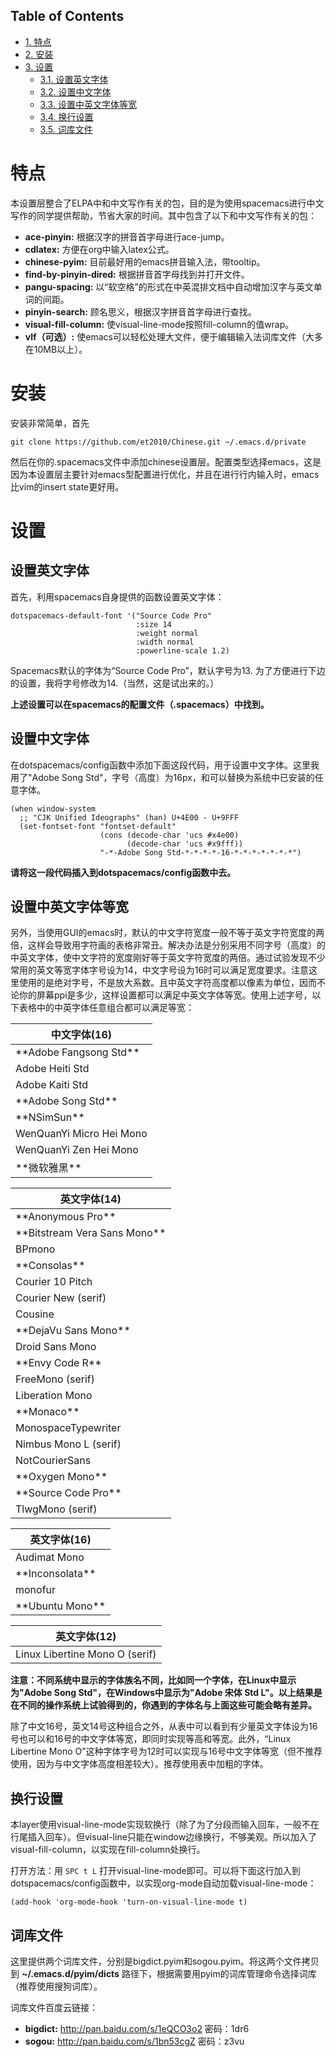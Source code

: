 <div id="table-of-contents">
<h2>Table of Contents</h2>
<div id="text-table-of-contents">
<ul>
<li><a href="#sec-1">1. 特点</a></li>
<li><a href="#sec-2">2. 安装</a></li>
<li><a href="#sec-3">3. 设置</a>
<ul>
<li><a href="#sec-3-1">3.1. 设置英文字体</a></li>
<li><a href="#sec-3-2">3.2. 设置中文字体</a></li>
<li><a href="#sec-3-3">3.3. 设置中英文字体等宽</a></li>
<li><a href="#sec-3-4">3.4. 换行设置</a></li>
<li><a href="#sec-3-5">3.5. 词库文件</a></li>
</ul>
</li>
</ul>
</div>
</div>

# 特点<a id="sec-1" name="sec-1"></a>

本设置层整合了ELPA中和中文写作有关的包，目的是为使用spacemacs进行中文写作的同学提供帮助，节省大家的时间。其中包含了以下和中文写作有关的包：

-   **ace-pinyin:** 根据汉字的拼音首字母进行ace-jump。
-   **cdlatex:** 方便在org中输入latex公式。
-   **chinese-pyim:** 目前最好用的emacs拼音输入法，带tooltip。
-   **find-by-pinyin-dired:** 根据拼音首字母找到并打开文件。
-   **pangu-spacing:** 以“软空格”的形式在中英混排文档中自动增加汉字与英文单词的间距。
-   **pinyin-search:** 顾名思义，根据汉字拼音首字母进行查找。
-   **visual-fill-column:** 使visual-line-mode按照fill-column的值wrap。
-   **vlf（可选）:** 使emacs可以轻松处理大文件，便于编辑输入法词库文件（大多在10MB以上）。

# 安装<a id="sec-2" name="sec-2"></a>

安装非常简单，首先

    git clone https://github.com/et2010/Chinese.git ~/.emacs.d/private

然后在你的.spacemacs文件中添加chinese设置层。配置类型选择emacs，这是因为本设置层主要针对emacs型配置进行优化，并且在进行行内输入时，emacs比vim的insert state更好用。

# 设置<a id="sec-3" name="sec-3"></a>

## 设置英文字体<a id="sec-3-1" name="sec-3-1"></a>

首先，利用spacemacs自身提供的函数设置英文字体：

    dotspacemacs-default-font '("Source Code Pro"
                                :size 14
                                :weight normal
                                :width normal
                                :powerline-scale 1.2)

Spacemacs默认的字体为“Source Code Pro”，默认字号为13. 为了方便进行下边的设置，我将字号修改为14.（当然，这是试出来的。）

**上述设置可以在spacemacs的配置文件（.spacemacs）中找到。**

## 设置中文字体<a id="sec-3-2" name="sec-3-2"></a>

在dotspacemacs/config函数中添加下面这段代码，用于设置中文字体。这里我用了"Adobe Song Std"，字号（高度）为16px，和可以替换为系统中已安装的任意字体。

    (when window-system
      ;; "CJK Unified Ideographs" (han) U+4E00 - U+9FFF
      (set-fontset-font "fontset-default"
                        (cons (decode-char 'ucs #x4e00)
                              (decode-char 'ucs #x9fff))
                        "-*-Adobe Song Std-*-*-*-*-16-*-*-*-*-*-*-*")

**请将这一段代码插入到dotspacemacs/config函数中去。**

## 设置中英文字体等宽<a id="sec-3-3" name="sec-3-3"></a>

另外，当使用GUI的emacs时，默认的中文字符宽度一般不等于英文字符宽度的两倍，这样会导致用字符画的表格非常丑。解决办法是分别采用不同字号（高度）的中英文字体，使中文字符的宽度刚好等于英文字符宽度的两倍。通过试验发现不少常用的英文等宽字体字号设为14，中文字号设为16时可以满足宽度要求。注意这里使用的是绝对字号，不是放大系数。且中英文字符高度都以像素为单位，因而不论你的屏幕ppi是多少，这样设置都可以满足中英文字体等宽。使用上述字号，以下表格中的中英字体任意组合都可以满足等宽：

<table> 


<colgroup>
<col  class="left" />
</colgroup>
<thead>
<tr>
<th scope="col" class="left">中文字体(16)</th>
</tr>
</thead>

<tbody>
<tr>
<td class="left">**Adobe Fangsong Std**</td>
</tr>


<tr>
<td class="left">Adobe Heiti Std</td>
</tr>


<tr>
<td class="left">Adobe Kaiti Std</td>
</tr>


<tr>
<td class="left">**Adobe Song Std**</td>
</tr>


<tr>
<td class="left">**NSimSun**</td>
</tr>


<tr>
<td class="left">WenQuanYi Micro Hei Mono</td>
</tr>


<tr>
<td class="left">WenQuanYi Zen Hei Mono</td>
</tr>


<tr>
<td class="left">**微软雅黑**</td>
</tr>
</tbody>
</table>

<table>


<colgroup>
<col  class="left" />
</colgroup>
<thead>
<tr>
<th scope="col" class="left">英文字体(14)</th>
</tr>
</thead>

<tbody>
<tr>
<td class="left">**Anonymous Pro**</td>
</tr>


<tr>
<td class="left">**Bitstream Vera Sans Mono**</td>
</tr>


<tr>
<td class="left">BPmono</td>
</tr>


<tr>
<td class="left">**Consolas**</td>
</tr>


<tr>
<td class="left">Courier 10 Pitch</td>
</tr>


<tr>
<td class="left">Courier New (serif)</td>
</tr>


<tr>
<td class="left">Cousine</td>
</tr>


<tr>
<td class="left">**DejaVu Sans Mono**</td>
</tr>


<tr>
<td class="left">Droid Sans Mono</td>
</tr>


<tr>
<td class="left">**Envy Code R**</td>
</tr>


<tr>
<td class="left">FreeMono (serif)</td>
</tr>


<tr>
<td class="left">Liberation Mono</td>
</tr>


<tr>
<td class="left">**Monaco**</td>
</tr>


<tr>
<td class="left">MonospaceTypewriter</td>
</tr>


<tr>
<td class="left">Nimbus Mono L (serif)</td>
</tr>


<tr>
<td class="left">NotCourierSans</td>
</tr>


<tr>
<td class="left">**Oxygen Mono**</td>
</tr>


<tr>
<td class="left">**Source Code Pro**</td>
</tr>


<tr>
<td class="left">TlwgMono (serif)</td>
</tr>
</tbody>
</table>

<table>


<colgroup>
<col  class="left" />
</colgroup>
<thead>
<tr>
<th scope="col" class="left">英文字体(16)</th>
</tr>
</thead>

<tbody>
<tr>
<td class="left">Audimat Mono</td>
</tr>


<tr>
<td class="left">**Inconsolata**</td>
</tr>


<tr>
<td class="left">monofur</td>
</tr>


<tr>
<td class="left">**Ubuntu Mono**</td>
</tr>
</tbody>
</table>

<table>


<colgroup>
<col  class="left" />
</colgroup>
<thead>
<tr>
<th scope="col" class="left">英文字体(12)</th>
</tr>
</thead>

<tbody>
<tr>
<td class="left">Linux Libertine Mono O (serif)</td>
</tr>
</tbody>
</table>

**注意：不同系统中显示的字体族名不同，比如同一个字体，在Linux中显示为"Adobe Song Std"，在Windows中显示为"Adobe 宋体 Std L"。以上结果是在不同的操作系统上试验得到的，你遇到的字体名与上面这些可能会略有差异。**

除了中文16号，英文14号这种组合之外，从表中可以看到有少量英文字体设为16号也可以和16号的中文字体等宽，即同时实现等高和等宽。此外，“Linux Libertine Mono O”这种字体字号为12时可以实现与16号中文字体等宽（但不推荐使用，因为与中文字体高度相差较大）。推荐使用表中加粗的字体。

## 换行设置<a id="sec-3-4" name="sec-3-4"></a>

本layer使用visual-line-mode实现软换行（除了为了分段而输入回车，一般不在行尾插入回车）。但visual-line只能在window边缘换行，不够美观。所以加入了visual-fill-column，以实现在fill-column处换行。

打开方法：用 `SPC t L` 打开visual-line-mode即可。可以将下面这行加入到dotspacemacs/config函数中，以实现org-mode自动加载visual-line-mode：

    (add-hook 'org-mode-hook 'turn-on-visual-line-mode t)

## 词库文件<a id="sec-3-5" name="sec-3-5"></a>

这里提供两个词库文件，分别是bigdict.pyim和sogou.pyim。将这两个文件拷贝到 **~/.emacs.d/pyim/dicts** 路径下，根据需要用pyim的词库管理命令选择词库（推荐使用搜狗词库）。

词库文件百度云链接：
-   **bigdict:** <http://pan.baidu.com/s/1eQCO3o2> 密码：1dr6
-   **sogou:** <http://pan.baidu.com/s/1bn53cgZ> 密码：z3vu
